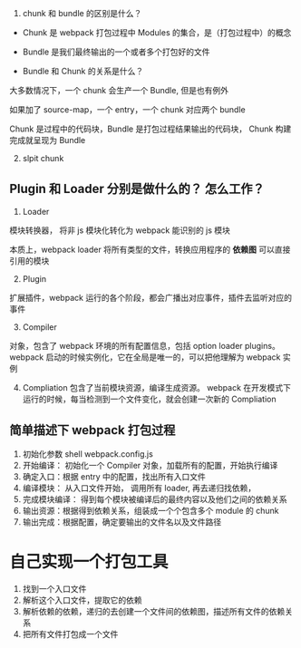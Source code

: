 1. chunk 和 bundle 的区别是什么？

- Chunk 是 webpack 打包过程中 Modules 的集合，是（打包过程中）的概念

* Bundle 是我们最终输出的一个或者多个打包好的文件

* Bundle 和 Chunk 的关系是什么？

大多数情况下，一个 chunk 会生产一个 Bundle, 但是也有例外

如果加了 source-map，一个 entry，一个 chunk 对应两个 bundle

Chunk 是过程中的代码块，Bundle 是打包过程结果输出的代码块， Chunk 构建完成就呈现为 Bundle

2. slpit chunk

## Plugin 和 Loader 分别是做什么的？ 怎么工作？

1. Loader

模块转换器， 将非 js 模块化转化为 webpack 能识别的 js 模块

本质上，webpack loader 将所有类型的文件，转换应用程序的 **依赖图** 可以直接引用的模块

2. Plugin

扩展插件，webpack 运行的各个阶段，都会广播出对应事件，插件去监听对应的事件

3. Compiler

对象，包含了 webpack 环境的所有配置信息，包括 option loader plugins。 webpack 启动的时候实例化，它在全局是唯一的，可以把他理解为 webpack 实例

4. Compliation 包含了当前模块资源，编译生成资源。 webpack 在开发模式下运行的时候，每当检测到一个文件变化，就会创建一次新的 Compliation

## 简单描述下 webpack 打包过程

1. 初始化参数 shell webpack.config.js
2. 开始编译： 初始化一个 Compiler 对象，加载所有的配置，开始执行编译
3. 确定入口：根据 entry 中的配置，找出所有入口文件
4. 编译模块： 从入口文件开始， 调用所有 loader, 再去递归找依赖，
5. 完成模块编译： 得到每个模块被编译后的最终内容以及他们之间的依赖关系
6. 输出资源：根据得到依赖关系，组装成一个个包含多个 module 的 chunk
7. 输出完成：根据配置，确定要输出的文件名以及文件路径

# 自己实现一个打包工具

1. 找到一个入口文件
2. 解析这个入口文件，提取它的依赖
3. 解析依赖的依赖，递归的去创建一个文件间的依赖图，描述所有文件的依赖关系
4. 把所有文件打包成一个文件
